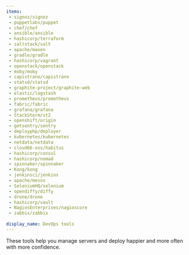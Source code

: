 ```yaml
---
items:
 - signoz/signoz
 - puppetlabs/puppet
 - chef/chef
 - ansible/ansible
 - hashicorp/terraform
 - saltstack/salt
 - apache/maven
 - gradle/gradle
 - hashicorp/vagrant
 - openstack/openstack
 - moby/moby
 - capistrano/capistrano
 - statsd/statsd
 - graphite-project/graphite-web
 - elastic/logstash
 - prometheus/prometheus
 - fabric/fabric
 - grafana/grafana
 - StackStorm/st2
 - openshift/origin
 - getsentry/sentry
 - deployphp/deployer
 - kubernetes/kubernetes
 - netdata/netdata
 - cloud66-oss/habitus
 - hashicorp/consul
 - hashicorp/nomad
 - spinnaker/spinnaker
 - Kong/kong
 - jenkinsci/jenkins
 - apache/mesos
 - SeleniumHQ/selenium
 - opendiffy/diffy
 - drone/drone
 - hashicorp/vault
 - NagiosEnterprises/nagioscore
 - zabbix/zabbix
 
display_name: DevOps tools
---
```

These tools help you manage servers and deploy happier and more often with more confidence.
